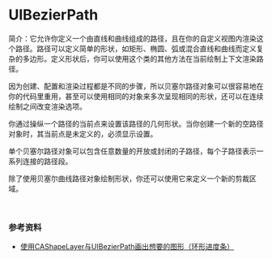 # UIBezierPath

简介：它允许你定义一个由直线和曲线组成的路径，且在你的自定义视图内渲染这个路径。路径可以定义简单的形状，如矩形、椭圆、弧或混合直线和曲线而定义复杂的多边形。定义形状后，你可以使用这个类的其他方法在当前绘制上下文渲染路径。

因为创建、配置和渲染过程都是不同的步骤，所以贝塞尔路径对象可以很容易地在你的代码里重用，甚至可以使用相同的对象来多次呈现相同的形状，还可以在连续绘制之间改变渲染选项。

你通过操纵一个路径的当前点来设置该路径的几何形状。当你创建一个新的空路径对象时，其当前点是未定义的，必须显示设置。

单个贝塞尔路径对象可以包含任意数量的开放或封闭的子路径，每个子路径表示一系列连接的路径段。

除了使用贝塞尔曲线路径对象绘制形状，你还可以使用它来定义一个新的剪裁区域。

<br>

### 参考资料

* [使用CAShapeLayer与UIBezierPath画出想要的图形（环形进度条）](http://blog.csdn.net/volcan1987/article/details/9969455)


